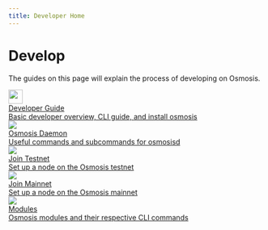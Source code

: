 ```yaml
---
title: Developer Home
---
```


# Develop

The guides on this page will explain the process of developing on Osmosis.

<div class="cards twoColumn">
  <a href="dev-guide.html" class="card">
    <img src="/osmosis/img/book-solid.svg" class="filter-blue" width="28" height="28" />
    <div class="title">
     Developer Guide
    </div>
    <div class="text">
      Basic developer overview, CLI guide, and install osmosis
    </div>
  </a>
  <a href="osmosisd" class="card">
    <img src="/osmosis/img/terminal-solid.svg" class="filter-blue"/>
    <div class="title">
     Osmosis Daemon 
    </div>
    <div class="text">
      Useful commands and subcommands for osmosisd
    </div>
  </a>

  <a href="network/join-testnet.html" class="card">
    <img src="/osmosis/img/flask-test.svg" class="filter-blue"/>
    <div class="title">
     Join Testnet
    </div>
    <div class="text">
      Set up a node on the Osmosis testnet
    </div>
  </a>
  <a href="network/join-mainnet.html" class="card">
    <img src="/osmosis/img/link.svg" class="filter-blue"/>
    <div class="title">
     Join Mainnet 
    </div>
    <div class="text">
      Set up a node on the Osmosis mainnet
    </div>
  </a>

  <a href="modules/spec-claim.html" class="card">
    <img src="/osmosis/img/lego.svg" class="filter-blue"/>
    <div class="title">
     Modules 
    </div>
    <div class="text">
      Osmosis modules and their respective CLI commands
    </div>
  </a>
 </div>